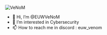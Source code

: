 ![VeNoM](https://wallpaper.dog/large/5454771.jpg)

- 👋 Hi, I’m @EUWVeNoM
- 👀 I’m interested in Cybersecurity
- 📫 How to reach me in discord : euw_venom
